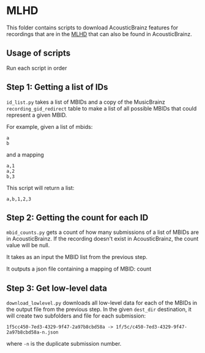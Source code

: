 # MLHD
This folder contains scripts to download AcousticBrainz features for recordings that
are in the [MLHD](http://ddmal.music.mcgill.ca/research/musiclisteninghistoriesdataset)
that can also be found in AcousticBrainz.

## Usage of scripts
Run each script in order

## Step 1: Getting a list of IDs
`id_list.py` takes a list of MBIDs and a copy of the MusicBrainz `recording_gid_redirect` table
to make a list of all possible MBIDs that could represent a given MBID.

For example, given a list of mbids:

    a
    b

and a mapping

    a,1
    a,2
    b,3

This script will return a list:

    a,b,1,2,3



## Step 2: Getting the count for each ID
`mbid_counts.py` gets a count of how many submissions of a list of MBIDs are in AcousticBrainz.
If the recording doesn't exist in AcousticBrainz, the count value will be null.

It takes as an input the MBID list from the previous step.

It outputs a json file containing a mapping of MBID: count

## Step 3: Get low-level data
`download_lowlevel.py` downloads all low-level data for each of the MBIDs in the output file from the
previous step.
In the given `dest_dir` destination, it will create two subfolders and file for each submission:

    1f5cc450-7ed3-4329-9f47-2a97b8cbd58a -> 1f/5c/c450-7ed3-4329-9f47-2a97b8cbd58a-n.json

where `-n` is the duplicate submission number.
